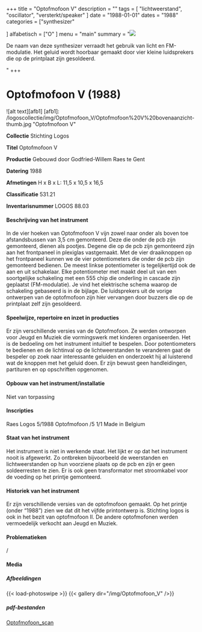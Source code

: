 ﻿+++
title = "Optofmofoon V"
description = ""
tags = [ "lichtweerstand", "oscillator", "versterkt/speaker"
]
date = "1988-01-01"
dates = "1988"
categories = ["synthesizer"

]
alfabetisch = ["O"
]
menu = "main"
summary = "<a href='/logoscollectie/1988/optofmofoon5'><img src='/logoscollectie/img/Optofmofoon_V/Optofmofoon%20V%20bovenaanzicht-thumb.jpg'></a><p>De naam van deze synthesizer verraadt het gebruik van licht en FM-modulatie. Het geluid wordt hoorbaar gemaakt door vier kleine luidsprekers die op de printplaat zijn gesoldeerd.</p>"
+++


# Optofmofoon V (1988)

![alt text][afb1]
[afb1]: /logoscollectie/img/Optofmofoon_V/Optofmofoon%20V%20bovenaanzicht-thumb.jpg "Optofmofoon V"

**Collectie** 
Stichting Logos

**Titel**
Optofmofoon V

**Productie**
Gebouwd door Godfried-Willem Raes te Gent

**Datering**
1988 

**Afmetingen**
H x B x L: 11,5 x 10,5 x 16,5

**Classificatie**
531.21

**Inventarisnummer**
LOGOS 88.03

#### Beschrijving van het instrument
In de vier hoeken van Optofmofoon V vijn zowel naar onder als boven toe afstandsbussen van 3,5 cm gemonteerd. Deze die onder de pcb zijn gemonteerd, dienen als pootjes. Degene die op de pcb zijn gemonteerd zijn aan het frontpaneel in plexiglas vastgemaakt. Met de vier draaiknoppen op het frontpaneel kunnen we de vier potentiometers die onder de pcb zijn gemonteerd bedienen. De meest linkse potentiometer is tegelijkertijd ook de aan en uit schakelaar. Elke potentiometer met maakt deel uit van een soortgelijke schakeling met een 555 chip die onderling in cascade zijn geplaatst (FM-modulatie). Je vind het elektrische schema waarop de schakeling gebaseerd is in de bijlage. De luidsprekers uit de vorige ontwerpen van de optofmofoon zijn hier vervangen door buzzers die op de printplaat zelf zijn gesoldeerd. 

#### Speelwijze, repertoire en inzet in producties
Er zijn verschillende versies van de Optofmofoon. Ze werden ontworpen voor Jeugd en Muziek die vormingswerk met kinderen organiseerden. Het is de bedoeling om het instrument intuïtief te bespelen. Door potentiometers te bedienen en de lichtinval op de lichtweerstanden te veranderen gaat de bespeler op zoek naar interessante geluiden en onderzoekt hij al luisterend wat de knoppen met het geluid doen. Er zijn bewust geen handleidingen, partituren en op opschriften opgenomen.

#### Opbouw van het instrument/installatie
Niet van torpassing

#### Inscripties
Raes 
Logos 
5/1988
Optofmofoon
/5
1/1
Made in Belgium

#### Staat van het instrument
Het instrument is niet in werkende staat. Het lijkt er op dat het instrument nooit is afgewerkt. Zo ontbreken bijvoorbeeld de weerstanden en lichtweerstanden op hun voorziene plaats op de pcb en zijn er geen soldeerresten te zien. Er is ook geen transformator met stroomkabel voor de voeding op het printje gemonteerd. 

#### Historiek van het instrument
Er zijn verschillende versies van de optofmofoon gemaakt. Op het printje (onder “1988”) zien we dat dit het vijfde printontwerp is. Stichting logos is ook in het bezit van optofmofoon II. De andere optofmofonen werden vermoedelijk verkocht aan Jeugd en Muziek. 

#### Problematieken
/


#### Media
##### Afbeeldingen
{{< load-photoswipe >}}
{{< gallery dir="/img/Optofmofoon_V" />}}

##### pdf-bestanden
[Optofmofoon_scan](/logoscollectie/pdf/Optofmofoon_V/Optofmofoon_scan.pdf)